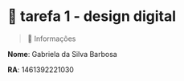# 🎨 tarefa 1 - design digital

> 📝 Informações

**Nome**: Gabriela da Silva Barbosa

**RA**: 1461392221030